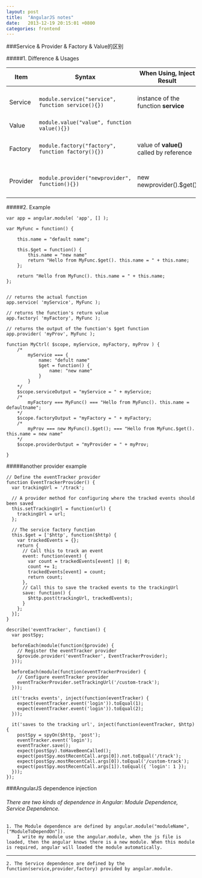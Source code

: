 ```yaml
---
layout: post
title:  "AngularJS notes"
date:   2013-12-19 20:15:01 +0800
categories: frontend
---
```

###Service & Provider & Factory & Value的区别

#####1. Difference & Usages

|Item |Syntax| When Using, Inject Result | Note|
|--------| ----- | ------------- | ----------|
| Service|```module.service("service", function service(){})```|instance of the function **service**| **service** is function passed to module.service|
| Value|```module.value("value", function value(){})```||
| Factory|```module.factory("factory", function factory(){})```|value of **value()** called by reference|**value** are the function passed to module.factory|
| Provider|```module.provider("newprovider", function(){})```|new newprovider().$get()|**newprovider** is function passed to the module.provider|

#####2. Example
```
var app = angular.module( 'app', [] );

var MyFunc = function() {

	this.name = "default name";

	this.$get = function() {
		this.name = "new name"
		return "Hello from MyFunc.$get(). this.name = " + this.name;
	};

	return "Hello from MyFunc(). this.name = " + this.name;
};


// returns the actual function
app.service( 'myService', MyFunc ); 

// returns the function's return value
app.factory( 'myFactory', MyFunc );

// returns the output of the function's $get function
app.provider( 'myProv', MyFunc );

function MyCtrl( $scope, myService, myFactory, myProv ) {
	/*
		myService === {
			name: "defult name"
			$get = function() {
				name: "new name"
			}
		}
	*/
	$scope.serviceOutput = "myService = " + myService;
	/*
		myFactory === MyFunc() === "Hello from MyFunc(). this.name = defaultname";
	*/
	$scope.factoryOutput = "myFactory = " + myFactory;
	/*
		myProv === new MyFunc().$get(); === "Hello from MyFunc.$get(). this.name = new name"
	*/
	$scope.providerOutput = "myProvider = " + myProv;

}
```


#####another provider example
```
// Define the eventTracker provider
function EventTrackerProvider() {
  var trackingUrl = '/track';
 
  // A provider method for configuring where the tracked events should been saved
  this.setTrackingUrl = function(url) {
    trackingUrl = url;
  };
 
  // The service factory function
  this.$get = ['$http', function($http) {
    var trackedEvents = {};
    return {
      // Call this to track an event
      event: function(event) {
        var count = trackedEvents[event] || 0;
        count += 1;
        trackedEvents[event] = count;
        return count;
      },
      // Call this to save the tracked events to the trackingUrl
      save: function() {
        $http.post(trackingUrl, trackedEvents);
      }
    };
  }];
}
 
describe('eventTracker', function() {
  var postSpy;
 
  beforeEach(module(function($provide) {
    // Register the eventTracker provider
    $provide.provider('eventTracker', EventTrackerProvider);
  }));
 
  beforeEach(module(function(eventTrackerProvider) {
    // Configure eventTracker provider
    eventTrackerProvider.setTrackingUrl('/custom-track');
  }));
 
  it('tracks events', inject(function(eventTracker) {
    expect(eventTracker.event('login')).toEqual(1);
    expect(eventTracker.event('login')).toEqual(2);
  }));
 
  it('saves to the tracking url', inject(function(eventTracker, $http) {
    postSpy = spyOn($http, 'post');
    eventTracker.event('login');
    eventTracker.save();
    expect(postSpy).toHaveBeenCalled();
    expect(postSpy.mostRecentCall.args[0]).not.toEqual('/track');
    expect(postSpy.mostRecentCall.args[0]).toEqual('/custom-track');
    expect(postSpy.mostRecentCall.args[1]).toEqual({ 'login': 1 });
  }));
});
```



###AngularJS dependence injection
###### There are two kinds of dependence in Angular: Module Dependence, Service Dependence.

    1. The Module dependence are defined by angular.module("moduleName",["ModuleToDependOn"]).      
        I write my module use the angular.module, when the js file is loaded, then the angular knows there is a new module. When this module is required, angular will loaded the module automatically. 
___

    2. The Service dependence are defined by the function(service,provider,factory) provided by angular.module.
    

